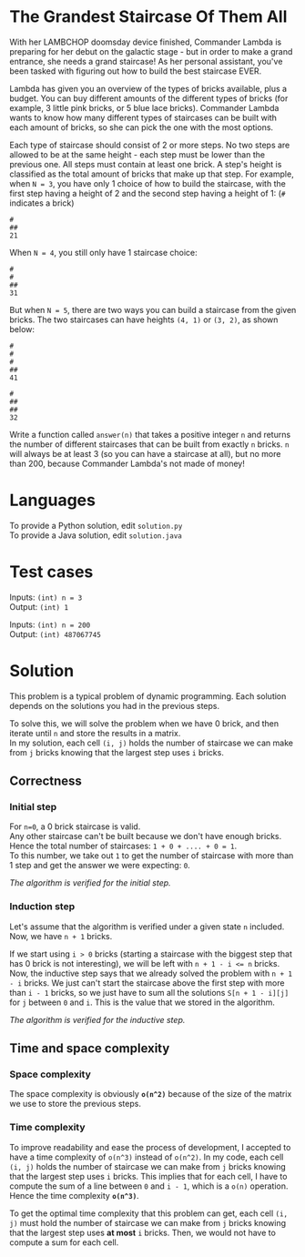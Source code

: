 The Grandest Staircase Of Them All
==================================

With her LAMBCHOP doomsday device finished, Commander Lambda is preparing for her debut on the galactic stage - but in order to make a grand entrance, she needs a grand staircase! As her personal assistant, you've been tasked with figuring out how to build the best staircase EVER. 

Lambda has given you an overview of the types of bricks available, plus a budget. You can buy different amounts of the different types of bricks (for example, 3 little pink bricks, or 5 blue lace bricks). Commander Lambda wants to know how many different types of staircases can be built with each amount of bricks, so she can pick the one with the most options. 

Each type of staircase should consist of 2 or more steps.  No two steps are allowed to be at the same height - each step must be lower than the previous one. All steps must contain at least one brick. A step's height is classified as the total amount of bricks that make up that step.
For example, when `N = 3`, you have only 1 choice of how to build the staircase, with the first step having a height of 2 and the second step having a height of 1: (`#` indicates a brick)
```
#
##
21
```
When `N = 4`, you still only have 1 staircase choice:
```
#
#
##
31
 ```
But when `N = 5`, there are two ways you can build a staircase from the given bricks. The two staircases can have heights `(4, 1)` or `(3, 2)`, as shown below:
```
#
#
#
##
41
```
```
#
##
##
32
```
Write a function called `answer(n)`  that takes a positive integer `n` and returns the number of different staircases that can be built from exactly `n` bricks. `n` will always be at least 3 (so you can have a staircase at all), but no more than 200, because Commander Lambda's not made of money!

Languages
=========

To provide a Python solution, edit `solution.py`
<br>
To provide a Java solution, edit `solution.java`

Test cases
==========

Inputs: `(int) n = 3`
<br>
Output: `(int) 1`

Inputs: `(int) n = 200`
<br>
Output: `(int) 487067745`

Solution
========

This problem is a typical problem of dynamic programming. Each solution depends on the solutions you had in the previous steps.

To solve this, we will solve the problem when we have 0 brick, and then iterate until `n` and store the results in a matrix.
<br>
In my solution, each cell `(i, j)` holds the number of staircase we can make from `j` bricks knowing that the largest step uses `i` bricks.

## Correctness
### Initial step
For `n=0`, a 0 brick staircase is valid. 
<br>
Any other staircase can't be built because we don't have enough bricks. Hence the total number of staircases: `1 + 0 + .... + 0 = 1`. 
<br>
To this number, we take out `1` to get the number of staircase with more than 1 step and get the answer we were expecting: `0`.

*The algorithm is verified for the initial step.*

### Induction step
Let's assume that the algorithm is verified under a given state `n` included.
<br>
Now, we have `n + 1` bricks.

If we start using `i > 0` bricks (starting a staircase with the biggest step that has 0 brick is not interesting), we will be left with `n + 1 - i <= n` bricks.
<br>
Now, the inductive step says that we already solved the problem with `n + 1 - i` bricks. We just can't start the staircase above the first step with more than `i - 1` bricks, so we just have to sum all the solutions `S[n + 1 - i][j]` for `j` between `0` and `i`. This is the value that we stored in the algorithm.

*The algorithm is verified for the inductive step.*


## Time and space complexity

### Space complexity
The space complexity is obviously **`o(n^2)`** because of the size of the matrix we use to store the previous steps.

### Time complexity
To improve readability and ease the process of development, I accepted to have a time complexity of `o(n^3)` instead of `o(n^2)`. In my code, each cell `(i, j)` holds the number of staircase we can make from `j` bricks knowing that the largest step uses `i` bricks. This implies that for each cell, I have to compute the sum of a line between `0` and `i - 1`, which is a `o(n)` operation. Hence the time complexity **`o(n^3)`**. 

To get the optimal time complexity that this problem can get, each cell `(i, j)` must hold the number of staircase we can make from `j` bricks knowing that the largest step uses **at most** `i` bricks. Then, we would not have to compute a sum for each cell. 